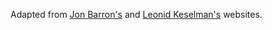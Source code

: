 Adapted from <a href="https://github.com/jonbarron/website">Jon Barron's</a> and <a href="https://github.com/leonidk/new_website">Leonid Keselman's</a> websites.
